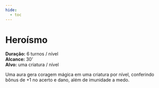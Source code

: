 ```yaml
---
hide:
  - toc
---
```


# Heroísmo

**Duração:** 6 turnos / nível  
**Alcance:** 30’  
**Alvo:** uma criatura / nível  

Uma aura gera coragem mágica em uma criatura por nível, conferindo bônus de +1 no acerto e dano, além de imunidade a medo.
